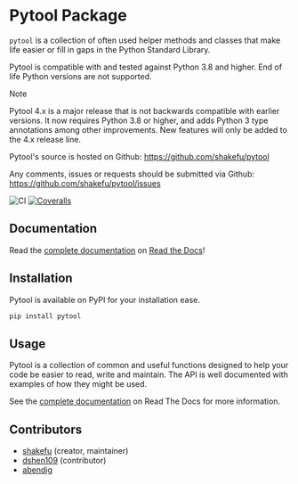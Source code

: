 # Pytool Package

`pytool` is a collection of often used
helper methods and classes that make life easier or fill in gaps in the
Python Standard Library.

Pytool is compatible with and tested against Python 3.8 and higher.
End of life Python versions are not supported.

> [!NOTE]
> Pytool 4.x is a major release that is not backwards compatible with earlier
> versions. It now requires Python 3.8 or higher, and adds Python 3 type
> annotations among other improvements. New features will only be added to the
> 4.x release line.

Pytool's source is hosted on Github: <https://github.com/shakefu/pytool>

Any comments, issues or requests should be submitted via Github:
<https://github.com/shakefu/pytool/issues>

![CI](https://github.com/shakefu/pytool/actions/workflows/ci.yaml/badge.svg)
[![Coveralls](https://coveralls.io/repos/shakefu/pytool/badge.svg?branch=master&service=github)](https://coveralls.io/github/shakefu/pytool?branch=master)

## Documentation

Read the [complete
documentation](https://pytool.readthedocs.org/en/latest/) on [Read the
Docs](https://readthedocs.org)!

## Installation

Pytool is available on PyPI for your installation ease.

```bash
pip install pytool
```

## Usage

Pytool is a collection of common and useful functions designed to help
your code be easier to read, write and maintain. The API is well
documented with examples of how they might be used.

See the [complete
documentation](https://pytool.readthedocs.org/en/latest/) on Read The
Docs for more information.

## Contributors

- [shakefu](https://github.com/shakefu) (creator, maintainer)
- [dshen109](https://github.com/dshen109) (contributor)
- [abendig](https://github.com/abendig)
